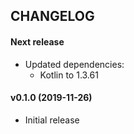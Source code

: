 CHANGELOG
---------

#### Next release
- Updated dependencies:
  - Kotlin to 1.3.61

#### v0.1.0 (2019-11-26)
- Initial release
